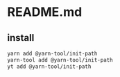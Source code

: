 # README.md

    

## install

```bash
yarn add @yarn-tool/init-path
yarn-tool add @yarn-tool/init-path
yt add @yarn-tool/init-path
```

